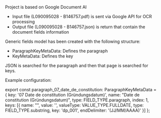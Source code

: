 Project is based on Google Document AI
* Input file (L090095028 - B146757.pdf) is sent via Google API for OCR processing
* Output file (L090095028 - B146757.json) is return that contain the document fields information

Generic fields model has been created with the following structure:
  - ParagraphKeyMetaData: Defines the paragraph
  - KeyMetaData: Defines the key

JSON is searched for the paragraph and then that page is searched for keys.

Example configuration:

export const paragraph_07_date_de_constitution: ParagraphKeyMetaData = {
key: '07 Date de constitution (Gründungsdatum)',
name: "Date de constitution (Gründungsdatum)",
type: FIELD_TYPE.paragraph,
index: 1,
keys: [{
name: "",
value: '',
valueType: VALUE_TYPE.FULLDATE,
type: FIELD_TYPE.substring,
key: 'dp_001',
endDelimiter: '(JJ/MM/AAAA)'
}]
};
